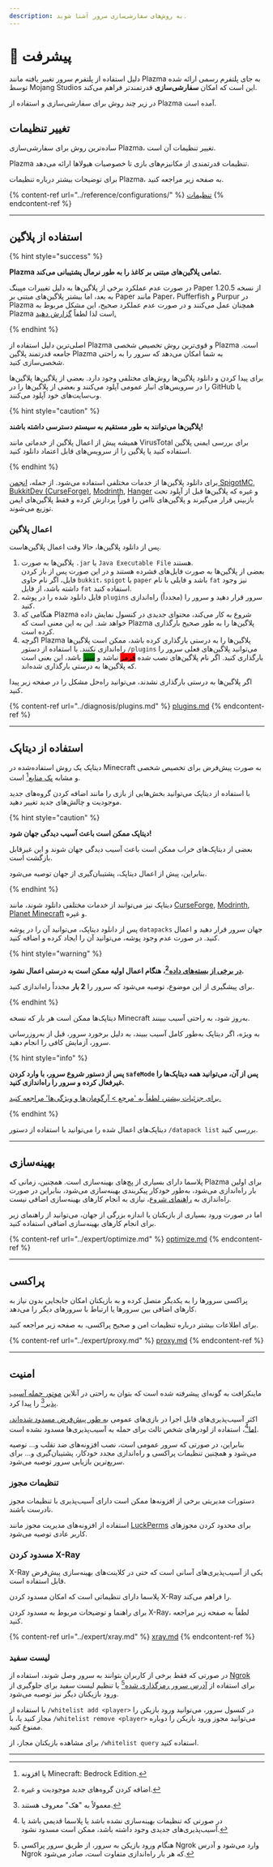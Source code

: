```yaml
---
description: به روش‌های سفارشی‌سازی سرور آشنا شوید.
---
```


# 📶 پیشرفت

دلیل استفاده از پلتفرم سرور تغییر یافته مانند Plazma به جای پلتفرم رسمی ارائه شده توسط Mojang Studios این است که امکان **سفارشی‌سازی** قدرتمند‌تر فراهم می‌کند.

در زیر چند روش برای سفارشی‌سازی و استفاده از Plazma آمده است.

## تغییر تنظیمات <a href="#id-1" id="id-1"></a>

ساده‌ترین روش برای سفارشی‌سازی Plazma، تغییر تنظیمات آن است.

Plazma تنظیمات قدرتمندی از مکانیزم‌های بازی تا خصوصیات هیولاها ارائه می‌دهد.

برای توضیحات بیشتر درباره تنظیمات Plazma، به صفحه زیر مراجعه کنید.

{% content-ref url="../reference/configurations/" %}
[تنظیمات](../reference/configurations/)
{% endcontent-ref %}

***

## استفاده از پلاگین <a href="#id-2" id="id-2"></a>

{% hint style="success" %}

**Plazma تمامی پلاگین‌های مبتنی بر کاغذ را به طور نرمال پشتیبانی می‌کند.**

در صورت عدم عملکرد برخی از پلاگین‌ها به دلیل تغییرات مپینگ Paper از نسخه 1.20.5 به بعد، اما
بیشتر پلاگین‌های مبتنی بر Paper مانند Paper، Pufferfish و Purpur در Plazma همچنان عمل می‌کنند و در صورت عدم عملکرد صحیح، این مشکل مربوط به Plazma است لذا لطفاً [گزارش دهید.](../diagnosis/plugins.md)

{% endhint %}

اصلی‌ترین دلیل استفاده از Plazma و قوی‌ترین روش تخصیص شخصی Plazma است.
جامعه قدرتمند پلاگین Plazma به شما امکان می‌دهد که سرور را به راحتی شخصی‌سازی کنید.

برای پیدا کردن و دانلود پلاگین‌ها روش‌های مختلفی وجود دارد. بعضی از پلاگین‌ها
پلاگین‌ها را در سرویس‌های انبار عمومی آپلود می‌کنند و بعضی از پلاگین‌ها را در GitHub یا وب‌سایت‌های خود
آپلود می‌کنند.

{% hint style="caution" %}

**پلاگین‌ها می‌توانند به طور مستقیم به سیستم دسترسی داشته باشند!**

همیشه پیش از اعمال پلاگین از خدماتی مانند VirusTotal برای بررسی ایمنی پلاگین استفاده کنید یا
پلاگین را از سرویس‌های قابل اعتماد دانلود کنید.

{% endhint %}

برای دانلود پلاگین‌ها از خدمات مختلفی استفاده می‌شود. از جمله، [انجمن SpigotMC](https://www.spigotmc.org/resources/), [BukkitDev (CurseForge)](https://dev.bukkit.org/bukkit-plugins), [Modrinth](https://modrinth.com/plugins), [Hanger](https://hangar.papermc.io/) و غیره که پلاگین‌ها قبل از آپلود تحت بازبینی قرار می‌گیرند و پلاگین‌های ناامن را فوراً پردازش کرده و فقط پلاگین‌های ایمن توزیع می‌شوند.

### اعمال پلاگین <a href="#id-2.1" id="id-2.1"></a>

پس از دانلود پلاگین‌ها، حالا وقت اعمال پلاگین‌هاست.

1. پلاگین‌ها به صورت `.jar` یا `Java Executable File` هستند.\
   بعضی از پلاگین‌ها به صورت فایل‌های فشرده هستند و در این صورت
   پس از باز کردن فایل، اگر نام حاوی `bukkit`، `spigot` یا `paper` باشد و
   فایلی با نام `fat` نیز وجود داشته باشد، از فایل `fat` استفاده کنید.
2. فایل دانلود شده را در پوشه `plugins` سرور قرار دهید و سرور را (مجدداً) راه‌اندازی کنید.
3. هنگامی که Plazma شروع به کار می‌کند، محتوای جدیدی در کنسول نمایش داده خواهد شد.
   این به این معنی است که Plazma پلاگین‌ها را به طور صحیح بارگذاری کرده است.
4. اگرچه Plazma پلاگین‌ها را به درستی بارگذاری کرده باشد، ممکن است پلاگین‌ها راه‌اندازی نکنند.
   با استفاده از دستور `/plugins` می‌توانید پلاگین‌های فعلی سرور را بارگذاری کنید.
   اگر نام پلاگین‌های نصب شده <mark style="background-color:red;">قرمز</mark> نباشد و <mark style="background-color:green;">سبز</mark> باشد، این بعنی است که پلاگین‌ها به درستی بارگذاری شده‌اند.

اگر پلاگین‌ها به درستی بارگذاری نشدند، می‌توانید راه‌حل مشکل را در صفحه زیر پیدا کنید.

{% content-ref url="../diagnosis/plugins.md" %}
[plugins.md](../diagnosis/plugins.md)
{% endcontent-ref %}

***

## استفاده از دیتاپک <a href="#id-3" id="id-3"></a>

دیتاپک یک روش استفاده‌شده در Minecraft به صورت پیش‌فرض برای تخصیص شخصی و مشابه [پک منابع](#user-content-fn-1)[^1] است.

با استفاده از دیتاپک می‌توانید بخش‌هایی از بازی را مانند اضافه کردن گروه‌های جدید موجودیت و چالش‌های جدید تغییر دهید.

{% hint style="caution" %}

**دیتاپک ممکن است باعث آسیب دیدگی جهان شود!**

بعضی از دیتاپک‌های خراب ممکن است باعث آسیب دیدگی جهان شوند و این غیرقابل بازگشت است.

بنابراین، پیش از اعمال دیتاپک، پشتیبان‌گیری از جهان توصیه می‌شود.

{% endhint %}

دیتاپک نیز می‌توانند از خدمات مختلفی دانلود شوند، مانند [CurseForge](https://www.curseforge.com/minecraft/search?page=1\&pageSize=50\&sortBy=relevancy\&class=data-packs), [Modrinth](https://modrinth.com/datapacks), [Planet Minecraft](https://www.planetminecraft.com/data-packs/) و غیره.

پس از دانلود دیتاپک، می‌توانید آن را در پوشه `datapacks` جهان سرور قرار دهید و اعمال کنید.
در صورت عدم وجود پوشه، می‌توانید آن را ایجاد کرده و اضافه کنید.

{% hint style="warning" %}

**[در برخی از بسته‌های داده](#user-content-fn-2)[^2]، هنگام اعمال اولیه ممکن است به درستی اعمال نشود.**

برای پیشگیری از این موضوع، توصیه می‌شود که سرور را **2 بار** مجدداً راه‌اندازی کنید.

{% endhint %}

دیتاپک‌ها ممکن است هر بار که نسخه Minecraft به‌روز شود، به راحتی آسیب ببینند.

به ویژه، اگر دیتاپک به‌طور کامل آسیب ببیند، به دلیل برخورد سرور،
قبل از به‌روزرسانی سرور، آزمایش کافی را انجام دهید.

{% hint style="info" %}

**پس از دستور شروع سرور، با وارد کردن `safeMode` پس از آن، می‌توانید همه دیتاپک‌ها را غیرفعال کرده و سرور را راه‌اندازی کنید.**

[برای جزئیات بیشتر، لطفاً به 'مرجع > آرگومان‌ها و ویژگی‌ها' مراجعه کنید.](../reference/arguments.md#safemode)

{% endhint %}

دیتاپک‌های اعمال شده را می‌توانید با استفاده از دستور `/datapack list` بررسی کنید.

***

## بهینه‌سازی <a href="#id-4" id="id-4"></a>

پلاسما دارای بسیاری از پچ‌های بهینه‌سازی است. همچنین، زمانی که Plazma برای اولین بار راه‌اندازی می‌شود، به‌طور خودکار
پیکربندی بهینه‌سازی می‌شود، بنابراین در صورت راه‌اندازی به [راهنمای شروع](./README.md)، نیازی به انجام کارهای بهینه‌سازی اضافی نیست.

اما در صورت ورود بسیاری از بازیکنان یا اندازه بزرگی از جهان،
می‌توانید از راهنمای زیر برای انجام کارهای بهینه‌سازی اضافی استفاده کنید.

{% content-ref url="../expert/optimize.md" %}
[optimize.md](../expert/optimize.md)
{% endcontent-ref %}

***

## پراکسی <a href="#id-5" id="id-5"></a>

پراکسی سرورها را به یکدیگر متصل کرده و به بازیکنان امکان جابجایی بدون نیاز به کارهای اضافی بین سرورها یا
ارتباط با سرورهای دیگر را می‌دهد.

برای اطلاعات بیشتر درباره تنظیمات امن و صحیح پراکسی، به صفحه زیر مراجعه کنید.

{% content-ref url="../expert/proxy.md" %}
[proxy.md](../expert/proxy.md)
{% endcontent-ref %}

***

## امنیت <a href="#id-5" id="id-5"></a>

ماینکرافت به گونه‌ای پیشرفته شده است که بتوان به راحتی در آنلاین [موتور حمله آسیب پذیر](#user-content-fn-3)[^3] را پیدا کرد.

اکثر آسیب‌پذیری‌های قابل اجرا در بازی‌های عمومی [به طور پیش‌فرض مسدود شده‌اند، اما](#user-content-fn-4)[^4]،
استفاده از لودرهای شخص ثالث برای حمله به آسیب‌پذیری‌ها مسدود نشده است.

بنابراین، در صورتی که سرور عمومی است، نصب افزونه‌های ضد تقلب و...
توصیه می‌شود و همچنین تنظیمات پراکسی و راه‌اندازی مجدد خودکار، پشتیبان‌گیری و... برای سریع‌ترین بازیابی سرور توصیه می‌شود.

### تنظیمات مجوز <a href="#id-5.1" id="id-5.1"></a>

دستورات مدیریتی برخی از افزونه‌ها ممکن است دارای آسیب‌پذیری با تنظیمات مجوز نادرست باشند.

استفاده از افزونه‌های مدیریت مجوز مانند [LuckPerms](https://luckperms.net/) برای
محدود کردن مجوزهای کاربر عادی توصیه می‌شود.

### مسدود کردن X-Ray <a href="#id-5.2" id="id-5.2"></a>

X-Ray یکی از آسیب‌پذیری‌های آسانی است که حتی در کلاینت‌های بهینه‌سازی پیش‌فرض قابل استفاده است.

پلاسما دارای تنظیماتی است که امکان مسدود کردن X-Ray را فراهم می‌کند.

برای راهنما و توضیحات مربوط به مسدود کردن X-Ray، لطفاً به صفحه زیر مراجعه کنید.

{% content-ref url="../expert/xray.md" %}
[xray.md](../expert/xray.md)
{% endcontent-ref %}

### لیست سفید <a href="#id-5.3" id="id-5.3"></a>

در صورتی که فقط برخی از کاربران بتوانند به سرور وصل شوند،
استفاده از [Ngrok](./README.md#id-6.2) برای استفاده از [آدرس سرور رمزگذاری شده](#user-content-fn-5)[^5] یا
تنظیم لیست سفید برای جلوگیری از ورود بازیکنان دیگر نیز توصیه می‌شود.

با استفاده از `/whitelist add <player>` در کنسول سرور، می‌توانید ورود بازیکن را مجاز کنید یا،
با `/whitelist remove <player>` می‌توانید مجوز ورود بازیکن را دوباره ممنوع کنید.

برای مشاهده بازیکنان مجاز، از `/whitelist query` استفاده کنید.

***

[^1]: یا افزونه Minecraft: Bedrock Edition.

[^2]: اضافه کردن گروه‌های جدید موجودیت و غیره.

[^3]: معمولاً به "هک" معروف هستند.

[^4]: در صورتی که تنظیمات بهینه‌سازی نشده باشد یا پلاسما قدیمی باشد یا آسیب‌پذیری‌های جدیدی وجود داشته باشد، ممکن است مسدود نشود.

[^5]: هنگام ورود بازیکن به سرور، از طریق سرور پراکسی Ngrok وارد می‌شود و آدرس Ngrok که هر بار راه‌اندازی متفاوت است، صادر می‌شود.
